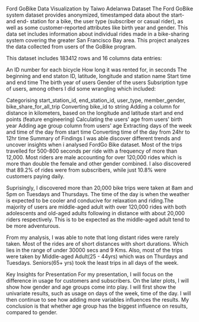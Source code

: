 Ford GoBike Data Visualization
by Taiwo Adelanwa
Dataset
The Ford GoBike system dataset provides anonymized, timestamped data about the start- and end- station for a bike, the user type (subscriber or casual rider), as well as some customer-reported attributes like birth year and gender. This data set includes information about individual rides made in a bike-sharing system covering the greater San Francisco Bay area. This project analyzes the data collected from users of the GoBike program.

This dataset includes 183412 rows and 16 columns data entries:

An ID number for each bicycle
How long it was rented for, in seconds
The beginning and end staton ID, latitude, longitude and station name
Start time and end time
The birth year of users
Gender of the users
Subsription type of users, among others
I did some wrangling which included:

Categorising start_station_id, end_station_id, user_type, member_gender, bike_share_for_all_trip
Converting bike_id to string
Adding a column for distance in kilometers, based on the longitude and latitude start and end points (feature engineering)
Calculating the users' age from users' birth year
Adding age group column from users' age
Extracting days of the week and time of the day from start time
Converting time of the day from 24hr to 12hr time
Summary of Findings
I was able discover different trends and uncover insights when i analysed FordGo Bike dataset. Most of the trips travelled for 500-800 seconds per ride with a frequency of more than 12,000. Most riders are male accounting for over 120,000 rides which is more than double the female and other gender combined. I also discovered that 89.2% of rides were from subscribers, while just 10.8% were customers paying daily.

Suprisingly, I discovered more than 20,000 bike trips were taken at 8am and 5pm on Tuesdays and Thursdays. The time of the day is when the weather is expected to be cooler and conducive for relaxation and riding.The majority of users are middle-aged adult with over 120,000 rides with both adolescents and old-aged adults following in distance with about 20,000 riders respectively. This is to be expected as the middle-aged adult tend to be more adventurous.

From my analysis, I was able to note that long distant rides were rarely taken. Most of the rides are of short distances with short durations. Which lies in the range of under 30000 secs and 9 Kms. Also, most of the trips were taken by Middle-aged Adult(25 - 44yrs) which was on Thurdays and Tuesdays. Seniors(65+ yrs) took the least trips in all days of the week.

Key Insights for Presentation
For my presentation, I will focus on the difference in usage for customers and subscribers. On the later plots, I will show how gender and age groups come into play. I will first show the univariate results, such as usage on days of the week, time of the day. I will then continue to see how adding more variables influences the results. My conclusion is that whether age group has the biggest influence on results, compared to gender.

​
